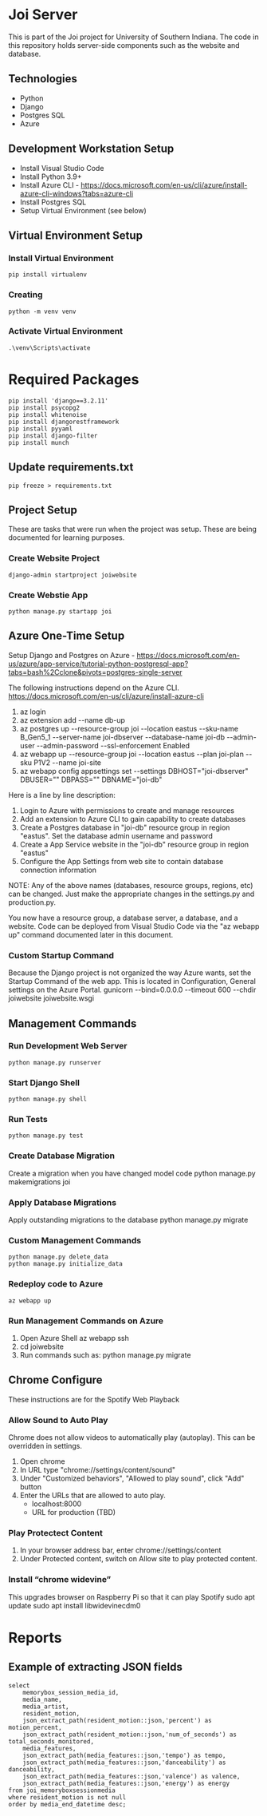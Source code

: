 # Joi Server
This is part of the Joi project for University of Southern Indiana.
The code in this repository holds server-side components such as the website and database.

## Technologies
* Python
* Django
* Postgres SQL
* Azure

## Development Workstation Setup
* Install Visual Studio Code
* Install Python 3.9+
* Install Azure CLI - https://docs.microsoft.com/en-us/cli/azure/install-azure-cli-windows?tabs=azure-cli
* Install Postgres SQL
* Setup Virtual Environment (see below)

## Virtual Environment Setup

### Install Virtual Environment
    pip install virtualenv

### Creating 
    python -m venv venv

### Activate Virtual Environment
    .\venv\Scripts\activate

# Required Packages
    pip install 'django==3.2.11'
    pip install psycopg2
    pip install whitenoise
    pip install djangorestframework
    pip install pyyaml
    pip install django-filter
    pip install munch

## Update requirements.txt
    pip freeze > requirements.txt


## Project Setup
These are tasks that were run when the project was setup.  These are being documented for learning purposes.

### Create Website Project
    django-admin startproject joiwebsite  

### Create Webstie App
    python manage.py startapp joi     

## Azure One-Time Setup
Setup Django and Postgres on Azure - https://docs.microsoft.com/en-us/azure/app-service/tutorial-python-postgresql-app?tabs=bash%2Cclone&pivots=postgres-single-server

The following instructions depend on the Azure CLI.  https://docs.microsoft.com/en-us/cli/azure/install-azure-cli

1. az login
2. az extension add --name db-up
3. az postgres up --resource-group joi --location eastus --sku-name B_Gen5_1 --server-name joi-dbserver --database-name joi-db --admin-user <admin-username> --admin-password <admin-password> --ssl-enforcement Enabled
4. az webapp up --resource-group joi --location eastus --plan joi-plan --sku P1V2 --name joi-site
5. az webapp config appsettings set --settings DBHOST="joi-dbserver" DBUSER="<admin-username>" DBPASS="<admin-password>" DBNAME="joi-db"

Here is a line by line description:

1. Login to Azure with permissions to create and manage resources
2. Add an extension to Azure CLI to gain capability to create databases
3. Create a Postgres database in "joi-db" resource group in region "eastus".  Set the database admin username and password
4. Create a App Service website in the "joi-db" resource group in region "eastus"
5. Configure the App Settings from web site to contain database connection information

NOTE: Any of the above names (databases, resource groups, regions, etc) can be changed.  Just make the appropriate changes in the settings.py and production.py.

You now have a resource group, a database server, a database, and a website.  Code can be deployed from Visual Studio Code via the "az webapp up" command documented later in this document.

### Custom Startup Command
Because the Django project is not organized the way Azure wants, set the Startup Command of the web app.  This is located in Configuration, General settings on the Azure Portal.
    gunicorn --bind=0.0.0.0 --timeout 600 --chdir joiwebsite joiwebsite.wsgi

## Management Commands

### Run Development Web Server
    python manage.py runserver  

### Start Django Shell
    python manage.py shell

### Run Tests
    python manage.py test

### Create Database Migration
Create a migration when you have changed model code
    python manage.py makemigrations joi

### Apply Database Migrations
Apply outstanding migrations to the database
    python manage.py migrate   

### Custom Management Commands
    python manage.py delete_data
    python manage.py initialize_data      

### Redeploy code to Azure
    az webapp up

### Run Management Commands on Azure    
1. Open Azure Shell
    az webapp ssh
2. cd joiwebsite
3. Run commands such as:
    python manage.py migrate


## Chrome Configure
These instructions are for the Spotify Web Playback

### Allow Sound to Auto Play
Chrome does not allow videos to automatically play (autoplay).  This can be overridden in settings.
1. Open chrome
2. In URL type "chrome://settings/content/sound"
3. Under "Customized behaviors", "Allowed to play sound", click "Add" button
4. Enter the URLs that are allowed to auto play.
    * localhost:8000
    * URL for production (TBD)

### Play Protectect Content
1. In your browser address bar, enter chrome://settings/content
2. Under Protected content, switch on Allow site to play protected content.

### Install “chrome widevine”
This upgrades browser on Raspberry Pi so that it can play Spotify
    sudo apt update
    sudo apt install libwidevinecdm0


# Reports

## Example of extracting JSON fields
    select 
        memorybox_session_media_id, 
        media_name, 
        media_artist,
        resident_motion, 
        json_extract_path(resident_motion::json,'percent') as motion_percent,
        json_extract_path(resident_motion::json,'num_of_seconds') as total_seconds_monitored,
        media_features,
        json_extract_path(media_features::json,'tempo') as tempo,
        json_extract_path(media_features::json,'danceability') as danceability,
        json_extract_path(media_features::json,'valence') as valence,
        json_extract_path(media_features::json,'energy') as energy
    from joi_memoryboxsessionmedia
    where resident_motion is not null
    order by media_end_datetime desc;

